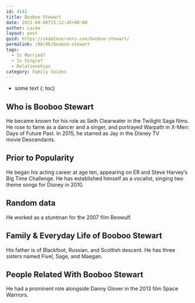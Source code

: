 ```yaml
---
id: 4141
title: Booboo Stewart
date: 2021-04-06T15:12:45+00:00
author: Laima
layout: post
guid: https://ukdataservers.com/booboo-stewart/
permalink: /04/06/booboo-stewart
tags:
  - Is Married?
  - Is Single?
  - Relationships
category: Family Guides
---
```


* some text
{: toc}


## Who is Booboo Stewart
                  
                  
                  
He became known for his role as Seth Clearwater in the Twilight Saga films. He rose to fame as a dancer and a singer, and portrayed Warpath in X-Men: Days of Future Past. In 2015, he starred as Jay in the Disney TV movie Descendants.
                  
              
            
              
            
                
                
                
## Prior to Popularity
                  
                  
                  
He began his acting career at age ten, appearing on ER and Steve Harvey&#8217;s Big Time Challenge. He has established himself as a vocalist, singing two theme songs for Disney in 2010.
                  
              
            
              
            
                
                
                
## Random data
                  
                  
                  
He worked as a stuntman for the 2007 film Beowulf.
                  
              
            
              
            
                
                
                
## Family & Everyday Life of Booboo Stewart
                  
                  
                  
His father is of Blackfoot, Russian, and Scottish descent. He has three sisters named Fivel, Sage, and Maegan.
                  
              
            
              
            
                
                
                
## People Related With Booboo Stewart
                  
                  
                  
He had a prominent role alongside Danny Glover in the 2013 film Space Warriors.
                  
              
            
              
            
                
              
            
              
              
            
            
              
            
          
          
          